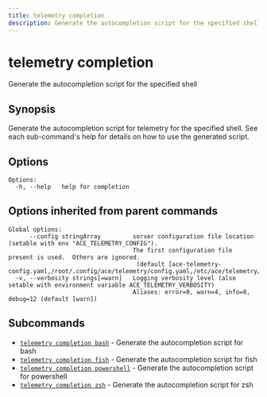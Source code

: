 ```yaml
---
title: telemetry completion
description: Generate the autocompletion script for the specified shell
---
```


<!--
This documentation is auto generated by a script.
Please do not edit this file directly.
-->

<!-- markdownlint-disable-next-line single-title -->
# telemetry completion

Generate the autocompletion script for the specified shell

## Synopsis

Generate the autocompletion script for telemetry for the specified shell.
See each sub-command's help for details on how to use the generated script.


## Options

```plaintext
Options:
  -h, --help   help for completion
```

## Options inherited from parent commands

```plaintext
Global options:
      --config stringArray         server configuration file location (setable with env "ACE_TELEMETRY_CONFIG"). 
                                   The first configuration file present is used.  Others are ignored.
                                    (default [ace-telemetry-config.yaml,/root/.config/ace/telemetry/config.yaml,/etc/ace/telemetry/config.yaml])
  -v, --verbosity strings[=warn]   Logging verbosity level (also setable with environment variable ACE_TELEMETRY_VERBOSITY)
                                   Aliases: error=0, warn=4, info=8, debug=12 (default [warn])
```

## Subcommands

- [`telemetry completion bash`](bash.md) - Generate the autocompletion script for bash
- [`telemetry completion fish`](fish.md) - Generate the autocompletion script for fish
- [`telemetry completion powershell`](powershell.md) - Generate the autocompletion script for powershell
- [`telemetry completion zsh`](zsh.md) - Generate the autocompletion script for zsh
